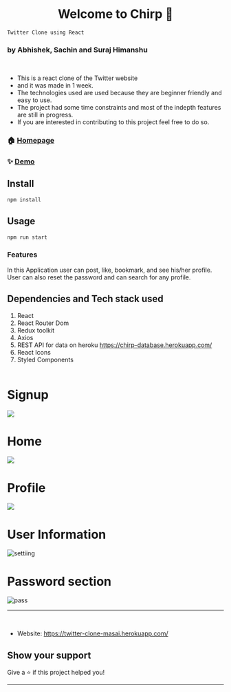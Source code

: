 <!-- # Twitter Clone using React
### by Suraj Himanshu, Sachin, Abhishek

#### Dependencies

1. React
2. React Router Dom
3. React Redux
4. Redux
5. Axios
6. Fake REST API for data on heroku https://chirp-database.herokuapp.com/
7. Reduxjs Toolkit
 -->
<h1 align="center">Welcome to Chirp 👋</h1>

```
Twitter Clone using React
```

### by Abhishek, Sachin and Suraj Himanshu

<br/>


- This is a react clone of the Twitter website
- and it was made in 1 week.
- The technologies used are used because they are beginner friendly and easy to use.
- The project had some time constraints and most of the indepth features are still in progress.
- If you are interested in contributing to this project feel free to do so.

### 🏠 [Homepage](./public/twitterHome.jpg)

### ✨ [Demo](https://twitter-chirp.herokuapp.com/)

## Install

```sh
npm install
```

## Usage

```sh
npm run start
```

### Features

In this Application user can post, like, bookmark, and see his/her profile. User can also reset the password and can search for any profile.

## Dependencies and Tech stack used

1. React
1. React Router Dom
1. Redux toolkit
1. Axios
1. REST API for data on heroku https://chirp-database.herokuapp.com/
1. React Icons
1. Styled Components
   <br/>
   <br/>
# Signup
![](https://user-images.githubusercontent.com/90366728/158645211-b443e10f-03df-4eb3-8225-a1ac9c31e1fd.PNG)

# Home
![](https://user-images.githubusercontent.com/90366728/158645335-af8cb626-e25b-407e-9bed-48097896d20d.PNG)


# Profile

![](https://user-images.githubusercontent.com/90366728/158645374-cdd4601f-ad1c-4cc9-8eb8-2b5dfeecfaf6.PNG)

# User Information

![settiing](https://user-images.githubusercontent.com/90366728/159168139-5dcde2c6-753a-484a-b8e6-974ee2c04087.PNG)

# Password section

![pass](https://user-images.githubusercontent.com/90366728/159168150-fedc4572-4453-4ea3-9d55-c04ec31f86c2.PNG)


---

<br/>



- Website: https://twitter-clone-masai.herokuapp.com/

## Show your support

Give a ⭐️ if this project helped you!

---
